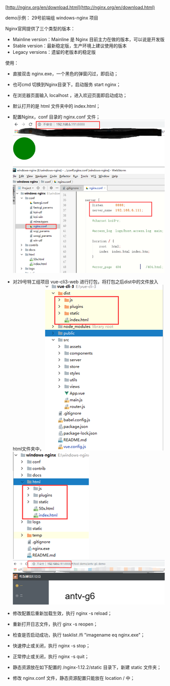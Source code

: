 
[http://nginx.org/en/download.html](http://nginx.org/en/download.html)

demo示例： 29号前端组 windows-nginx 项目

Nginx官网提供了三个类型的版本：

 - Mainline version：Mainline 是 Nginx 目前主力在做的版本，可以说是开发版
 - Stable version：最新稳定版，生产环境上建议使用的版本
 - Legacy versions：遗留的老版本的稳定版

使用：

 - 直接双击 nginx.exe，一个黑色的弹窗闪过，即启动；
 - 也可cmd 切换到Nginx目录下，启动服务 start nginx；
 - 在浏览器页面输入 localhost ，进入欢迎页面即启动成功；
 - 默认打开的是 html 文件夹中的 index.html；
 - 配置Nginx，conf 目录的 nginx.conf 文件；
 ![](../../images/nginx-1.png)
 
 - 对29号特工组项目 vue-cli3-web 进行打包，将打包之后dist中的文件放入html文件夹中，
 ![](../../images/nginx-2.png)
 ![](../../images/nginx-3.png)
 ![](../../images/nginx-4.png)

 
 - 修改配置后重新加载生效，执行 nginx -s reload；
 - 重新打开日志文件，执行 ginx -s reopen；
 - 检查是否启动成功，执行 tasklist /fi "imagename eq nginx.exe"；
 - 快速停止或关闭，执行 nginx -s stop；
 - 正常停止或关闭，执行 nginx -s quit；
 - 静态资源放在如下配置的 /nginx-1.12.2/static 目录下，新建 static 文件夹；
 - 修改 nginx.conf 文件，静态资源配置只能放在 location / 中；
 
